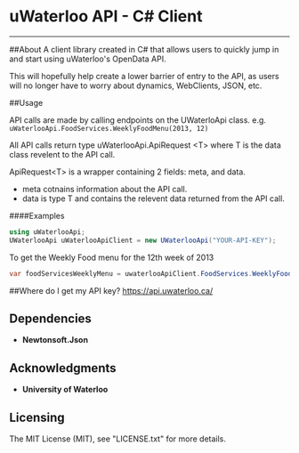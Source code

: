 # uWaterloo API - C# Client
---

##About
A client library created in C# that allows users to quickly jump in and start using uWaterloo's OpenData API. 

This will hopefully help create a lower barrier of entry to the API, as users will no longer have to worry about dynamics, WebClients, JSON, etc. 

##Usage

API calls are made by calling endpoints on the UWaterloApi class. e.g. `uWaterlooApi.FoodServices.WeeklyFoodMenu(2013, 12)`

All API calls return type uWaterlooApi.ApiRequest &lt;T&gt; where T is the data class revelent to the API call.

ApiRequest&lt;T&gt; is a wrapper containing 2 fields: meta, and data.
- meta cotnains information about the API call.
- data is type T and contains the relevent data returned from the API call.


####Examples

```C#
using uWaterlooApi;
UWaterlooApi uWaterlooApiClient = new UWaterlooApi("YOUR-API-KEY");
```


To get the Weekly Food menu for the 12th week of 2013 
```C#
var foodServicesWeeklyMenu = uwaterlooApiClient.FoodServices.WeeklyFoodMenu(2013, 12);
```

##Where do I get my API key?
https://api.uwaterloo.ca/

## Dependencies 
* **Newtonsoft.Json**

## Acknowledgments
* **University of Waterloo**

## Licensing
The MIT License (MIT), see "LICENSE.txt" for more details.
